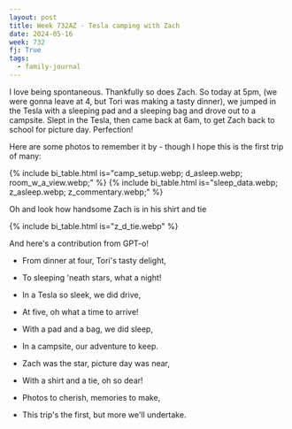 ```yaml
---
layout: post
title: Week 732AZ - Tesla camping with Zach
date: 2024-05-16
week: 732
fj: True
tags:
  - family-journal
---
```


I love being spontaneous. Thankfully so does Zach. So today at 5pm, (we were gonna leave at 4, but Tori was making a tasty dinner), we jumped in the Tesla with a sleeping pad and a sleeping bag and drove out to a campsite. Slept in the Tesla, then came back at 6am, to get Zach back to school for picture day. Perfection!

Here are some photos to remember it by - though I hope this is the first trip of many:

{% include bi_table.html is="camp_setup.webp; d_asleep.webp; room_w_a_view.webp;" %}
{% include bi_table.html is="sleep_data.webp; z_asleep.webp; z_commentary.webp;" %}

Oh and look how handsome Zach is in his shirt and tie

{% include bi_table.html is="z_d_tie.webp" %}

And here's a contribution from GPT-o!

- From dinner at four, Tori's tasty delight,
- To sleeping 'neath stars, what a night!

- In a Tesla so sleek, we did drive,
- At five, oh what a time to arrive!

- With a pad and a bag, we did sleep,
- In a campsite, our adventure to keep.

- Zach was the star, picture day was near,
- With a shirt and a tie, oh so dear!

- Photos to cherish, memories to make,
- This trip's the first, but more we'll undertake.

